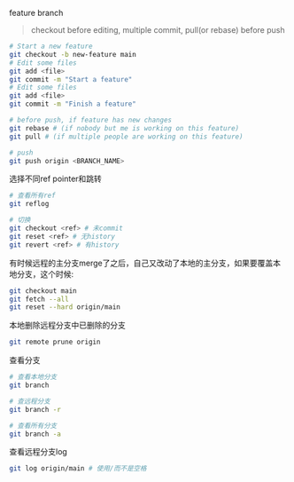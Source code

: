 feature branch
> checkout before editing, multiple commit, pull(or rebase) before push
```bash
# Start a new feature
git checkout -b new-feature main
# Edit some files
git add <file>
git commit -m "Start a feature"
# Edit some files
git add <file>
git commit -m "Finish a feature"

# before push, if feature has new changes
git rebase # (if nobody but me is working on this feature)
git pull # (if multiple people are working on this feature)

# push
git push origin <BRANCH_NAME>
```

选择不同ref pointer和跳转
```bash
# 查看所有ref
git reflog

# 切换
git checkout <ref> # 未commit
git reset <ref> # 无history
git revert <ref> # 有history
```

有时候远程的主分支merge了之后，自己又改动了本地的主分支，如果要覆盖本地分支，这个时候:
```bash
git checkout main
git fetch --all
git reset --hard origin/main
```

本地删除远程分支中已删除的分支
```bash
git remote prune origin
```

查看分支
```bash
# 查看本地分支
git branch

# 查远程分支
git branch -r

# 查看所有分支
git branch -a
```

查看远程分支log
```bash
git log origin/main # 使用/而不是空格
```
